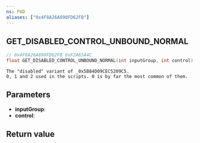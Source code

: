 ```yaml
---
ns: PAD
aliases: ["0x4F8A26A890FD62FB"]
---
```

## GET_DISABLED_CONTROL_UNBOUND_NORMAL

```c
// 0x4F8A26A890FD62FB 0xF2A65A4C
float GET_DISABLED_CONTROL_UNBOUND_NORMAL(int inputGroup, int control);
```

```
The "disabled" variant of _0x5B84D09CEC5209C5.  
0, 1 and 2 used in the scripts. 0 is by far the most common of them.  
```

## Parameters
* **inputGroup**: 
* **control**: 

## Return value
